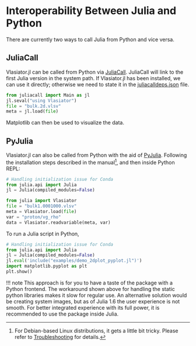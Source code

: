 # Interoperability Between Julia and Python

There are currently two ways to call Julia from Python and vice versa.

## JuliaCall

Vlasiator.jl can be called from Python via [JuliaCall](https://cjdoris.github.io/PythonCall.jl/dev/juliacall/).
JuliaCall will link to the first Julia version in the system path. If Vlasiator.jl has been installed, we can use it directly; otherwise we need to state it in the [juliacalldeps.json](https://cjdoris.github.io/PythonCall.jl/dev/juliacall/#juliacalldeps.json) file.

```python
from juliacall import Main as jl
jl.seval("using Vlasiator")
file = "bulk.2d.vlsv"
meta = jl.load(file)
```

Matplotlib can then be used to visualize the data.

## PyJulia

Vlasiator.jl can also be called from Python with the aid of [PyJulia](https://pyjulia.readthedocs.io/en/latest/).
Following the installation steps described in the manual[^1], and then inside Python REPL:

```python
# Handling initialization issue for Conda
from julia.api import Julia
jl = Julia(compiled_modules=False)

from julia import Vlasiator
file = "bulk1.0001000.vlsv"
meta = Vlasiator.load(file)
var = "proton/vg_rho"
data = Vlasiator.readvariable(meta, var)
```

To run a Julia script in Python,

```python
# Handling initialization issue for Conda
from julia.api import Julia
jl = Julia(compiled_modules=False)
jl.eval('include("examples/demo_2dplot_pyplot.jl")')
import matplotlib.pyplot as plt
plt.show()
```

!!! note
    This approach is for you to have a taste of the package with a Python frontend. The workaround shown above for handling the static python libraries makes it slow for regular use. An alternative solution would be creating system images, but as of Julia 1.6 the user experience is not smooth. For better integrated experience with its full power, it is recommended to use the package inside Julia.

[^1]: For Debian-based Linux distributions, it gets a little bit tricky. Please refer to [Troubleshooting](https://pyjulia.readthedocs.io/en/latest/troubleshooting.html) for details.